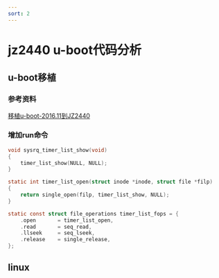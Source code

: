 ```yaml
---
sort: 2
---
```


# jz2440 u-boot代码分析



## u-boot移植

### 参考资料

[移植u-boot-2016.11到JZ2440](https://blog.csdn.net/qq_36576792/article/details/86713860)





### 增加run命令

```c
void sysrq_timer_list_show(void)
{
	timer_list_show(NULL, NULL);
}

static int timer_list_open(struct inode *inode, struct file *filp)
{
	return single_open(filp, timer_list_show, NULL);
}

static const struct file_operations timer_list_fops = {
	.open		= timer_list_open,
	.read		= seq_read,
	.llseek		= seq_lseek,
	.release	= single_release,
};
```



## linux
